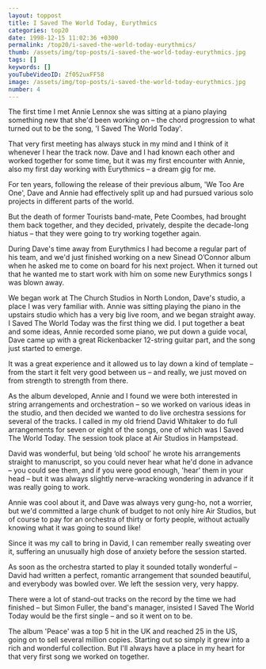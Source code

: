```yaml
---
layout: toppost
title: I Saved The World Today, Eurythmics
categories: top20
date: 1998-12-15 11:02:36 +0300
permalink: /top20/i-saved-the-world-today-eurythmics/
thumb: /assets/img/top-posts/i-saved-the-world-today-eurythmics.jpg
tags: []
keywords: []
youTubeVideoID: Zf052uxFF58
image: /assets/img/top-posts/i-saved-the-world-today-eurythmics.jpg
number: 4
---
```


The first time I met Annie Lennox she was sitting at a piano playing something new that she'd been working on – the chord progression to what turned out to be the song, 'I Saved The World Today'. 

That very first meeting has always stuck in my mind and I think of it whenever I hear the track now. Dave and I had known each other and worked together for some time, but it was my first encounter  with Annie, also my first day working with Eurythmics – a dream gig for me.

For ten years, following the release of their previous album, 'We Too Are One', Dave and Annie had effectively split up and had pursued various solo projects in different parts of the world.

But the death of former Tourists band-mate, Pete Coombes, had brought them back together, and they decided, privately, despite the decade-long hiatus – that they were going to try working together again.

During Dave's time away from Eurythmics I had become a regular part of his team, and we'd just finished working on a new Sinead O’Connor album when he asked me to come on board for his next project. When it turned out that he wanted me to start work with him on some new Eurythmics songs I was blown away.

We began work at The Church Studios in North London, Dave's studio, a place I was very familiar with. Annie was sitting playing the piano in the upstairs studio which has a very big live room, and we began straight away. I Saved The World Today was the first thing we did. I put together a beat and some ideas, Annie recorded some piano, we put down a guide vocal, Dave came up with a great Rickenbacker 12-string guitar part, and the song  just started to emerge.

It was a great experience and it allowed us to lay down a kind of template – from the start it felt very good between us – and really, we just moved on from strength to strength from there.

As the album developed, Annie and I found we were both interested in string arrangements and orchestration – so we worked on various ideas in the studio, and then decided we wanted to do live orchestra sessions for several of the tracks. I called in my old friend David Whitaker to do full arrangements for seven or eight of the songs, one of which was I Saved The World Today. The session took place at Air Studios in Hampstead.

David was wonderful, but being ‘old school’ he wrote his arrangements straight to manuscript, so you could never hear what he'd done in advance – you could see them, and if you were good enough, 'hear' them in your head – but it was always slightly nerve-wracking wondering in advance if it was really going to work. 

Annie was cool about it, and Dave was always very gung-ho, not a worrier, but we'd committed a large chunk of budget to not only hire Air Studios, but of course to pay for an orchestra of thirty or forty people, without actually knowing what it was going to sound like! 

Since it was my call to bring in David, I can remember really sweating over it, suffering an unusually high dose of anxiety before the session started. 

As soon as the orchestra started to play it sounded totally wonderful – David had written a perfect, romantic arrangement that sounded beautiful, and everybody was bowled over. We left the session very, very happy. 

There were a lot of stand-out tracks on the record by the time we had finished – but Simon Fuller, the band's manager, insisted I Saved The World Today would be the first single – and so it went on to be.

The album 'Peace' was a top 5 hit in the UK and reached 25 in the US, going on to sell several million copies. Starting out so simply it grew into a rich and wonderful collection. But I'll always have a place in my heart for that very first song we worked on together.